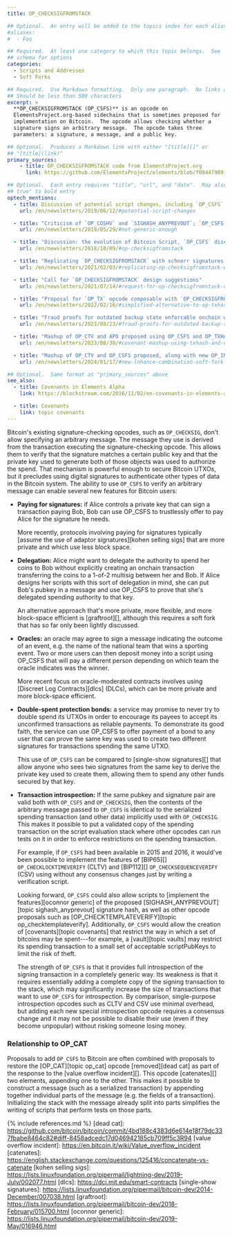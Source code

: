 ```yaml
---
title: OP_CHECKSIGFROMSTACK

## Optional.  An entry will be added to the topics index for each alias
#aliases:
#  - Foo

## Required.  At least one category to which this topic belongs.  See
## schema for options
categories:
  - Scripts and Addresses
  - Soft Forks

## Required.  Use Markdown formatting.  Only one paragraph.  No links allowed.
## Should be less than 500 characters
excerpt: >
  **OP_CHECKSIGFROMSTACK (OP_CSFS)** is an opcode on
  ElementsProject.org-based sidechains that is sometimes proposed for
  implementation on Bitcoin.  The opcode allows checking whether a
  signature signs an arbitrary message.  The opcode takes three
  parameters: a signature, a message, and a public key.

## Optional.  Produces a Markdown link with either "[title][]" or
## "[title](link)"
primary_sources:
    - title: OP_CHECKSIGFROMSTACK code from ElementsProject.org
      link: https://github.com/ElementsProject/elements/blob/f08447909101bfbbcaf89e382f55c87b2086198a/src/script/interpreter.cpp#L1399

## Optional.  Each entry requires "title", "url", and "date".  May also use "feature:
## true" to bold entry
optech_mentions:
  - title: Discussion of potential script changes, including `OP_CSFS`
    url: /en/newsletters/2019/06/12/#potential-script-changes

  - title: "Criticism of `OP_COSHV` and `SIGHASH_ANYPREVOUT`; `OP_CSFS` as alternative"
    url: /en/newsletters/2019/05/29/#not-generic-enough

  - title: "Discussion: the evolution of Bitcoin Script, `OP_CSFS` discussion"
    url: /en/newsletters/2018/10/09/#op-checksigfromstack

  - title: "Replicating `OP_CHECKSIGFROMSTACK` with schnorr signatures and `OP_CAT`"
    url: /en/newsletters/2021/02/03/#replicating-op-checksigfromstack-with-bip340-and-op-cat

  - title: "Call for `OP_CHECKSIGFROMSTACK` design suggestions"
    url: /en/newsletters/2021/07/14/#request-for-op-checksigfromstack-design-suggestions

  - title: "Proposal for `OP_TX` opcode composable with `OP_CHECKSIGFROMSTACK`"
    url: /en/newsletters/2022/02/16/#simplified-alternative-to-op-txhash

  - title: "Fraud proofs for outdated backup state enforcable onchain with OP_CSFS + OP_CAT"
    url: /en/newsletters/2023/08/23/#fraud-proofs-for-outdated-backup-state

  - title: "Mashup of OP_CTV and APO proposed using OP_CSFS and OP_TXHASH"
    url: /en/newsletters/2023/08/30/#covenant-mashup-using-txhash-and-csfs

  - title: "Mashup of OP_CTV and OP_CSFS proposed, along with new OP_INTERNALKEY"
    url: /en/newsletters/2024/01/17/#new-lnhance-combination-soft-fork-proposed

## Optional.  Same format as "primary_sources" above
see_also:
  - title: Covenants in Elements Alpha
    link: https://blockstream.com/2016/11/02/en-covenants-in-elements-alpha/

  - title: Covenants
    link: topic covenants
---
```

Bitcoin's existing signature-checking opcodes, such as `OP_CHECKSIG`,
don't allow specifying an arbitrary message.  The message they use is
derived from the transaction executing the signature-checking opcode.
This allows them to verify that the signature matches a certain public
key and that the private key used to generate both of those objects
was used to authorize the spend.  That mechanism is powerful enough to
secure Bitcoin UTXOs, but it precludes using digital signatures to
authenticate other types of data in the Bitcoin system.  The ability
to use `OP_CSFS` to verify an arbitrary message can enable several new
features for Bitcoin users:

- **Paying for signatures:** if Alice controls a private key that can
  sign a transaction paying Bob, Bob can use OP_CSFS to trustlessly
  offer to pay Alice for the signature he needs.  <!-- No source for
  this claim, but it seems obvious to me. -->

  More recently, protocols involving paying for signatures typically
  [assume the use of adaptor signatures][kohen selling sigs] that
  are more private and which use less block space.

- **Delegation:** Alice might want to delegate the authority to spend
  her coins to Bob without explicitly creating an onchain transaction
  transferring the coins to a 1-of-2 multisig between her and Bob.  If
  Alice designs her scripts with this sort of delegation in mind, she
  can put Bob's pubkey in a message and use OP_CSFS to prove that
  she's delegated spending authority to that key.  <!-- Source:
  "CHECKSIGFROMSTACK says you are going to push stuff on the stack,
  hash it, and then you can verify arbitrary pubkey privkey pairs. You
  can do this for delegation."
  https://diyhpl.us/wiki/transcripts/bitcoin-core-dev-tech/2019-06-06-noinput-etc/
  -->

  An alternative approach that's more private, more flexible, and
  more block-space efficient is [graftroot][], although this
  requires a soft fork that has so far only been lightly discussed.

- **Oracles:** an oracle may agree to sign a message indicating the
  outcome of an event, e.g. the name of the national team that wins a
  sporting event.  Two or more users can then deposit money into a
  script using OP_CSFS that will pay a different person depending on
  which team the oracle indicates was the winner.  <!-- Source: "[...]
  any kind of outside oracle data. Say we're betting on price, and we
  have Bitstamp's key hardcoded in the script."
  https://diyhpl.us/wiki/transcripts/bitcoin-core-dev-tech/2019-06-06-noinput-etc/
  -->

  More recent focus on oracle-moderated contracts involves using
  [Discreet Log Contracts][dlcs] (DLCs), which can be more private
  and more block-space efficient.

- **Double-spent protection bonds:** a service may promise to never
  try to double spend its UTXOs in order to encourage its payees to
  accept its unconfirmed transactions as reliable payments.  To
  demonstrate its good faith, the service can use OP_CSFS to offer
  payment of a bond to any user that can prove the same key was used
  to create two different signatures for transactions spending the
  same UTXO.  <!-- Source: "These new opcodes have several use cases,
  including double-spent protection bonds"
  https://web.archive.org/web/20160828061959/http://elementsproject.org/elements/opcodes
  -->

  This use of `OP_CSFS` can be compared to [single-show
  signatures][] that allow anyone who sees two signatures from the
  same key to derive the private key used to create them, allowing
  them to spend any other funds secured by that key.

- **Transaction introspection:** If the same pubkey and signature pair
  are valid both with `OP_CSFS` and `OP_CHECKSIG`, then the contents
  of the arbitrary message passed to `OP_CSFS` is identical to the
  serialized spending transaction (and other data) implicitly used
  with `OP_CHECKSIG`.  This makes it possible to put a validated copy
  of the spending transaction on the script evaluation stack where
  other opcodes can run tests on it in order to enforce restrictions
  on the spending transaction.

  For example, if `OP_CSFS` had been available in 2015 and 2016, it
  would've been possible to implement the features of [BIP65][]
  `OP_CHECKLOCKTIMEVERIFY` (CLTV) and [BIP112][]
  `OP_CHECKSEQUENCEVERIFY` (CSV) using without any consensus changes
  just by writing a verification script.

  Looking forward, `OP_CSFS` could also allow scripts to [implement
  the features][oconnor generic] of the proposed [SIGHASH_ANYPREVOUT][topic
  sighash_anyprevout] signature hash, as
  well as other opcode proposals such as
  [OP_CHECKTEMPLATEVERIFY][topic op_checktemplateverify].
  Additionally, `OP_CSFS` would allow the creation of
  [covenants][topic covenants] that restrict the way in which a set
  of bitcoins may be spent---for example, a [vault][topic vaults] may
  restrict its spending transaction to a small set of acceptable
  scriptPubKeys to limit the risk of theft.

  The strength of `OP_CSFS` is that it provides full introspection
  of the signing transaction in a completely generic way.  Its
  weakness is that it requires essentially adding a complete copy of
  the signing transaction to the stack, which may significantly
  increase the size of transactions that want to use `OP_CSFS` for
  introspection.  By comparison, single-purpose introspection
  opcodes such as CLTV and CSV use minimal overhead, but adding each
  new special introspection opcode requires a consensus change and
  it may not be possible to disable their use (even if they become
  unpopular) without risking someone losing money.

### Relationship to OP_CAT

Proposals to add `OP_CSFS` to Bitcoin are often combined with
proposals to restore the [OP_CAT][topic op_cat] opcode [removed][dead cat] as part
of the response to the [value overflow incident][].  This opcode
[catenates][] two elements, appending one to the other.  This makes it
possible to construct a message (such as a serialized transaction) by
appending together individual parts of the message (e.g. the fields of
a transaction).  Initializing the stack with the message already split
into parts simplifies the writing of scripts that perform tests on
those parts.

{% include references.md %}
[dead cat]: https://github.com/bitcoin/bitcoin/commit/4bd188c4383d6e614e18f79dc337fbabe8464c82#diff-8458adcedc17d046942185cb709ff5c3R94
[value overflow incident]: https://en.bitcoin.it/wiki/Value_overflow_incident
[catenates]: https://english.stackexchange.com/questions/125416/concatenate-vs-catenate
[kohen selling sigs]: https://lists.linuxfoundation.org/pipermail/lightning-dev/2019-July/002077.html
[dlcs]: https://dci.mit.edu/smart-contracts
[single-show signatures]: https://lists.linuxfoundation.org/pipermail/bitcoin-dev/2014-December/007038.html
[graftroot]: https://lists.linuxfoundation.org/pipermail/bitcoin-dev/2018-February/015700.html
[oconnor generic]: https://lists.linuxfoundation.org/pipermail/bitcoin-dev/2019-May/016946.html

